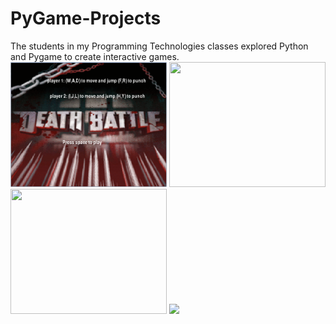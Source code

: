 # PyGame-Projects
The students in my Programming Technologies classes explored Python and Pygame to create interactive games.
<img src ="https://github.com/JPerez5/Death-Battles/blob/master/Capture.PNG" width = "250 " height = "200">
<img src="https://github.com/saramargolin/PyGame-Projects/blob/master/Capture2.PNG" width = "250" height ="200">
<img src="https://github.com/saramargolin/PyGame-Projects/blob/master/Capture3.PNG" width = "250" height ="200">
<img src="https://github.com/saramargolin/PyGame-Projects/blob/master/END%20SCREEN.jpg">


